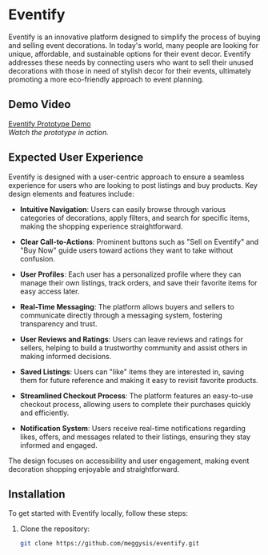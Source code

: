 # Eventify

Eventify is an innovative platform designed to simplify the process of buying and selling event decorations. In today's world, many people are looking for unique, affordable, and sustainable options for their event decor. Eventify addresses these needs by connecting users who want to sell their unused decorations with those in need of stylish decor for their events, ultimately promoting a more eco-friendly approach to event planning.

## Demo Video

[Eventify Prototype Demo](https://www.youtube.com/watch?v=hA24UsukDLU&ab_channel=CelebrationsCreations)  
*Watch the prototype in action.*

## Expected User Experience

Eventify is designed with a user-centric approach to ensure a seamless experience for users who are looking to post listings and buy products. Key design elements and features include:

- **Intuitive Navigation**: Users can easily browse through various categories of decorations, apply filters, and search for specific items, making the shopping experience straightforward.

- **Clear Call-to-Actions**: Prominent buttons such as "Sell on Eventify" and "Buy Now" guide users toward actions they want to take without confusion.

- **User Profiles**: Each user has a personalized profile where they can manage their own listings, track orders, and save their favorite items for easy access later.

- **Real-Time Messaging**: The platform allows buyers and sellers to communicate directly through a messaging system, fostering transparency and trust.

- **User Reviews and Ratings**: Users can leave reviews and ratings for sellers, helping to build a trustworthy community and assist others in making informed decisions.

- **Saved Listings**: Users can "like" items they are interested in, saving them for future reference and making it easy to revisit favorite products.

- **Streamlined Checkout Process**: The platform features an easy-to-use checkout process, allowing users to complete their purchases quickly and efficiently.

- **Notification System**: Users receive real-time notifications regarding likes, offers, and messages related to their listings, ensuring they stay informed and engaged.

The design focuses on accessibility and user engagement, making event decoration shopping enjoyable and straightforward.

## Installation

To get started with Eventify locally, follow these steps:

1. Clone the repository:
   ```bash
   git clone https://github.com/meggysis/eventify.git
